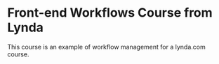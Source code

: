 # Front-end Workflows Course from Lynda

This course is an example of workflow management for a lynda.com course.